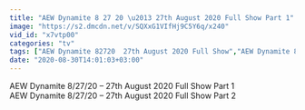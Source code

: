 ```yaml
---
title: "AEW Dynamite 8 27 20 \u2013 27th August 2020 Full Show Part 1"
image: "https://s2.dmcdn.net/v/SQXxG1VIfHj9C5Y6q/x240"
vid_id: "x7vtp00"
categories: "tv"
tags: ["AEW Dynamite 82720  27th August 2020 Full Show","AEW Dynamite 82720  27th August 2020","AEW Dynamite 82720"]
date: "2020-08-30T14:01:03+03:00"
---
```

AEW Dynamite 8/27/20 – 27th August 2020 Full Show Part 1  <br>AEW Dynamite 8/27/20 – 27th August 2020 Full Show Part 2    <br>
